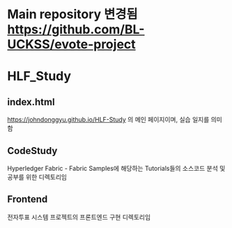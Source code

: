 # Main repository 변경됨 https://github.com/BL-UCKSS/evote-project

# HLF_Study

## index.html
https://johndonggyu.github.io/HLF-Study 의 메인 페이지이며, 실습 일지를 의미함

## CodeStudy
Hyperledger Fabric - Fabric Samples에 해당하는 Tutorials들의 소스코드 분석 및 공부를 위한 디렉토리임

## Frontend
전자투표 시스템 프로젝트의 프론트엔드 구현 디렉토리임
